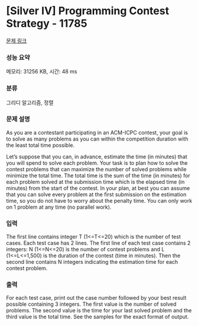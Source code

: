 # [Silver IV] Programming Contest Strategy - 11785 

[문제 링크](https://www.acmicpc.net/problem/11785) 

### 성능 요약

메모리: 31256 KB, 시간: 48 ms

### 분류

그리디 알고리즘, 정렬

### 문제 설명

<p>As you are a contestant participating in an ACM-ICPC contest, your goal is to solve as many problems as you can within the competition duration with the least total time possible.</p>

<p>Let’s suppose that you can, in advance, estimate the time (in minutes) that you will spend to solve each problem. Your task is to plan how to solve the contest problems that can maximize the number of solved problems while minimize the total time. The total time is the sum of the time (in minutes) for each problem solved at the submission time which is the elapsed time (in minutes) from the start of the contest. In your plan, at best you can assume that you can solve every problem at the first submission on the estimation time, so you do not have to worry about the penalty time. You can only work on 1 problem at any time (no parallel work). </p>

### 입력 

 <p>The first line contains integer T (1<=T<=20) which is the number of test cases. Each test case has 2 lines. The first line of each test case contains 2 integers: N (1<=N<=20) is the number of contest problems and L (1<=L<=1,500) is the duration of the contest (time in minutes). Then the second line contains N integers indicating the estimation time for each contest problem. </p>

### 출력 

 <p>For each test case, print out the case number followed by your best result possible containing 3 integers. The first value is the number of solved problems. The second value is the time for your last solved problem and the third value is the total time. See the samples for the exact format of output. </p>

